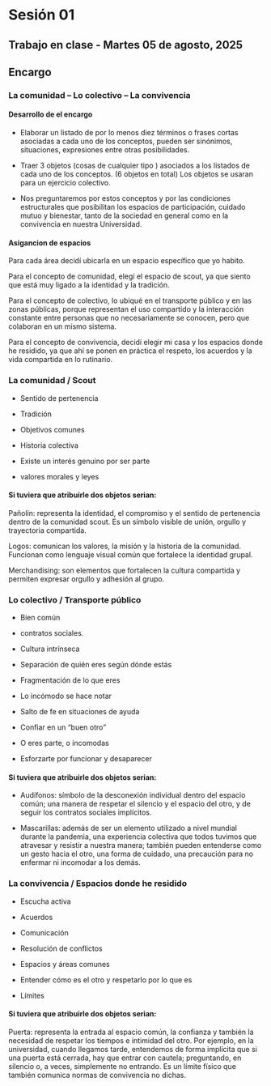 # Sesión 01

## Trabajo en clase - Martes 05 de agosto, 2025

## Encargo

### La comunidad – Lo colectivo – La convivencia

#### Desarrollo de el encargo

- Elaborar un listado de por lo menos diez términos o frases cortas asociadas a cada uno de los conceptos, pueden ser sinónimos, situaciones, expresiones entre otras posibilidades.

- Traer 3 objetos (cosas de cualquier tipo ) asociados a los listados de cada uno de los conceptos. (6 objetos en total) Los objetos se usaran para un ejercicio colectivo.

- Nos preguntaremos por estos conceptos y por las condiciones estructurales que posibilitan los espacios de participación, cuidado mutuo y bienestar, tanto de la sociedad en general como en la convivencia en nuestra Universidad. 

#### Asigancion de espacios

Para cada área decidí ubicarla en un espacio específico que yo habito.

Para el concepto de comunidad, elegí el espacio de scout, ya que siento que está muy ligado a la identidad y la tradición.

Para el concepto de colectivo, lo ubiqué en el transporte público y en las zonas públicas, porque representan el uso compartido y la interacción constante entre personas que no necesariamente se conocen, pero que colaboran en un mismo sistema.

Para el concepto de convivencia, decidí elegir mi casa y los espacios donde he residido, ya que ahí se ponen en práctica el respeto, los acuerdos y la vida compartida en lo rutinario.

### La comunidad / Scout

- Sentido de pertenencia

- Tradición

- Objetivos comunes

- Historia colectiva

- Existe un interés genuino por ser parte

- valores morales y leyes

#### Si tuviera que atribuirle dos objetos serian:

Pañolín: representa la identidad, el compromiso y el sentido de pertenencia dentro de la comunidad scout. Es un símbolo visible de unión, orgullo y trayectoria compartida.

Logos: comunican los valores, la misión y la historia de la comunidad. Funcionan como lenguaje visual común que fortalece la identidad grupal.

Merchandising: son elementos que fortalecen la cultura compartida y permiten expresar orgullo y adhesión al grupo.

### Lo colectivo / Transporte público

- Bien común

- contratos sociales.

- Cultura intrínseca

- Separación de quién eres según dónde estás

- Fragmentación de lo que eres

- Lo incómodo se hace notar

- Salto de fe en situaciones de ayuda

- Confiar en un “buen otro”

- O eres parte, o incomodas

- Esforzarte por funcionar y desaparecer

#### Si tuviera que atribuirle dos objetos serian: 

- Audífonos: símbolo de la desconexión individual dentro del espacio común; una manera de respetar el silencio y el espacio del otro, y de seguir los contratos sociales implícitos.

- Mascarillas: además de ser un elemento utilizado a nivel mundial durante la pandemia, una experiencia colectiva que todos tuvimos que atravesar y resistir a nuestra manera; también pueden entenderse como un gesto hacia el otro, una forma de cuidado, una precaución para no enfermar ni incomodar a los demás.

### La convivencia / Espacios donde he residido

- Escucha activa

- Acuerdos

- Comunicación

- Resolución de conflictos

- Espacios y áreas comunes

- Entender cómo es el otro y respetarlo por lo que es

- Límites

#### Si tuviera que atribuirle dos objetos serian: 

Puerta: representa la entrada al espacio común, la confianza y también la necesidad de respetar los tiempos e intimidad del otro. Por ejemplo, en la universidad, cuando llegamos tarde, entendemos de forma implícita que si una puerta está cerrada, hay que entrar con cautela; preguntando, en silencio o, a veces, simplemente no entrando. Es un límite físico que también comunica normas de convivencia no dichas.
